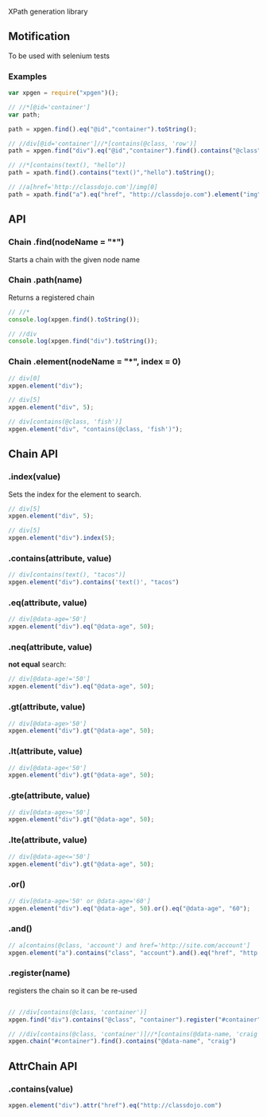 XPath generation library

## Motification

To be used with selenium tests

### Examples

```javascript
var xpgen = require("xpgen")();

// //*[@id='container']
var path;

path = xpgen.find().eq("@id","container").toString(); 

// //div[@id='container']//*[contains(@class, 'row')]
path = xpgen.find("div").eq("@id","container").find().contains("@class", "row").toString();

// //*[contains(text(), "hello")] 
path = xpath.find().contains("text()","hello").toString(); 

// //a[href='http://classdojo.com']/img[0]
path = xpath.find("a").eq("href", "http://classdojo.com").element("img").toString(); 
```

## API

### Chain .find(nodeName = "*")

Starts a chain with the given node name


### Chain .path(name)

Returns a registered chain

```javascript
// //*
console.log(xpgen.find().toString()); 

// //div
console.log(xpgen.find("div").toString()); 
```

### Chain .element(nodeName = "*", index = 0)

```javascript
// div[0]
xpgen.element("div"); 

// div[5]
xpgen.element("div", 5); 

// div[contains(@class, 'fish')]
xpgen.element("div", "contains(@class, 'fish')"); 
```

## Chain API

### .index(value)

Sets the index for the element to search. 

```javascript
// div[5]
xpgen.element("div", 5); 

// div[5] 
xpgen.element("div").index(5); 
```

### .contains(attribute, value)

```javascript
// div[contains(text(), "tacos")]
xpgen.element("div").contains('text()', "tacos") 
```

### .eq(attribute, value)

```javascript
// div[@data-age='50']
xpgen.element("div").eq("@data-age", 50); 
```

### .neq(attribute, value)

**not equal** search:

```javascript
// div[@data-age!='50']
xpgen.element("div").eq("@data-age", 50); 
```

### .gt(attribute, value)

```javascript
// div[@data-age>'50']
xpgen.element("div").gt("@data-age", 50); 
```

### .lt(attribute, value)

```javascript
// div[@data-age<'50']
xpgen.element("div").gt("@data-age", 50); 
```

### .gte(attribute, value)

```javascript
// div[@data-age>='50']
xpgen.element("div").gt("@data-age", 50); 
```

### .lte(attribute, value)

```javascript
// div[@data-age<='50']
xpgen.element("div").gt("@data-age", 50); 
```

### .or()


```javascript
// div[@data-age='50' or @data-age='60']
xpgen.element("div").eq("@data-age", 50).or().eq("@data-age", "60"); 
```

### .and()

```javascript
// a[contains(@class, 'account') and href='http://site.com/account']
xpgen.element("a").contains("class", "account").and().eq("href", "http://site.com/account"); 
```

### .register(name)

registers the chain so it can be re-used

```javascript

// //div[contains(@class, 'container')]
xpgen.find("div").contains("@class", "container").register("#container")

// //div[contains(@class, 'container')]//*[contains(@data-name, 'craig')]
xpgen.chain("#container").find().contains("@data-name", "craig")
```


## AttrChain API

### .contains(value)

```javascript
xpgen.element("div").attr("href").eq("http://classdojo.com")
```

